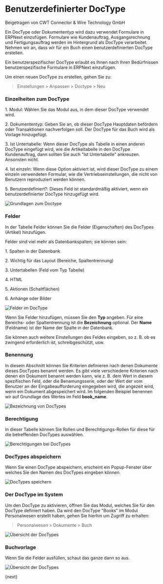 # Benutzerdefinierter DocType
<span class="text-muted contributed-by">Beigetragen von CWT Connector & Wire Technology GmbH</span>

Ein DocType oder Dokumententyp wird dazu verwendet Formulare in ERPNext einzufügen. Formulare wie Kundenauftrag, Ausgangsrechnung und Fertigungsauftrag werden im Hintergrund als DocType verarbeitet. Nehmen wir an, dass wir für ein Buch einen benutzerdefinierten DocType erstellen.

Ein benutzerspezifischer DocType erlaubt es Ihnen nach Ihren Bedürfnissen benutzerspezifische Formulare in ERPNext einzufügen.

Um einen neuen DocType zu erstellen, gehen Sie zu:

> Einstellungen > Anpassen > Doctype > Neu

### Einzelheiten zum DocType

1\. Modul: Wählen Sie das Modul aus, in dem dieser DocType verwendet wird.

2\. Dokumententyp: Geben Sie an, ob dieser DocType Hauptdaten befördern oder Transaktionen nachverfolgen soll. Der DocType für das Buch wird als Vorlage hinzugefügt.

3\. Ist Untertabelle: Wenn dieser DocType als Tabelle in einen anderen DocType eingefügt wird, wie die Artikeltabelle in den DocType Kundenauftrag, dann sollten Sie auch "Ist Untertabelle" ankreuzen. Ansonsten nicht.

4\. Ist einzeln: Wenn diese Option aktiviert ist, wird dieser DocType zu einem einzeln verwendeten Formular, wie die Vertriebseinstellungen, die nicht von Benutzern reproduziert werden können.

5\. Benutzerdefiniert?: Dieses Feld ist standardmäßig aktiviert, wenn ein benutzerdefinierter DocType hinzugefügt wird.

![Grundlagen zum Doctype]({{docs_base_url}}/assets/img/setup/customize/doctype-basics.png)

### Felder

In der Tabelle Felder können Sie die Felder (Eigenschaften) des DocTypes (Artikel) hinzufügen.

Felder sind viel mehr als Datenbankspalten; sie können sein:

1\. Spalten in der Datenbank

2\. Wichtig für das Layout (Bereiche, Spaltentrennung)

3\. Untertabellen (Feld vom Typ Tabelle)

4\. HTML

5\. Aktionen (Schaltflächen)

6\. Anhänge oder Bilder

![Felder im DocType]({{docs_base_url}}/assets/img/setup/customize/Doctype-all-fields.png)

Wenn Sie Felder hinzufügen, müssen Sie den **Typ** angeben. Für eine Bereichs- oder Spaltentrennung  ist die **Bezeichnung** optional. Der **Name** (Feldname) ist der Name der Spalte in der Datenbank.

Sie können auch weitere Einstellungen des Feldes eingeben, so z. B. ob es zwingend erforderlich ist, schreibgeschützt, usw.

### Benennung

In diesem Abschnitt können Sie Kriterien definieren nach denen Dokumente dieses DocTypes benannt werden. Es gibt viele verschiedene Kriterien nach denen ein Dokument benannt werden kann, wie z. B. dem Wert in diesem spezifischen Feld, oder die Benamungsserie, oder der Wert der vom Benutzer an der Eingabeaufforderung eingegeben wird, die angezeit wird, wenn ein Dokument abgespeichert wird. Im folgenden Beispiel benennen wir auf Grundlage des Wertes im Feld **book_name**.

![Bezeichnung von DocTypes]({{docs_base_url}}/assets/img/setup/customize/doctype-field-naming.png)

### Berechtigung

In dieser Tabelle können Sie Rollen und Berechtigungs-Rollen für diese für die betreffenden DocTypes auswählen.

![Berechtigungen bei DocTypes]({{docs_base_url}}/assets/img/setup/customize/Doctype-permissions.png)

### DocTypes abspeichern

Wenn Sie einen DocType abspeichern, erscheint ein Popup-Fenster über welches Sie den Namen des DocTypes eingeben können.

![DocTypes speichern]({{docs_base_url}}/assets/img/setup/customize/Doctype-save.png)

### Der DocType im System

Um den DocType zu aktivieren, öffnen Sie das Modul, welches Sie für den DocType definiert haben. Da wird den DocType "Books" im Modul Personalwesen erstellt haben, gehen Sie hierhin um Zugriff zu erhalten:

> Personalwesen > Dokumente > Buch

![Übersicht der DocTypes]({{docs_base_url}}/assets/img/setup/customize/Doctype-list-view.png)

### Buchvorlage

Wenn Sie die Felder ausfüllen, schaut das ganze dann so aus.

![Übersicht der DocTypes]({{docs_base_url}}/assets/img/setup/customize/Doctype-book-added.png)

{next}
